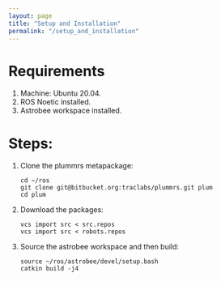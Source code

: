 ```yaml
---
layout: page
title: "Setup and Installation"
permalink: "/setup_and_installation"
---
```


Requirements
=============
1. Machine: Ubuntu 20.04.
2. ROS Noetic installed.
3. Astrobee workspace installed.

Steps:
======

1. Clone the plummrs metapackage: 
   ```
   cd ~/ros
   git clone git@bitbucket.org:traclabs/plummrs.git plum
   cd plum
   ``` 
2. Download the packages:
   ```
   vcs import src < src.repos
   vcs import src < robots.repos
   ```
3. Source the astrobee workspace and then build:
   ```
   source ~/ros/astrobee/devel/setup.bash
   catkin build -j4
   ```
